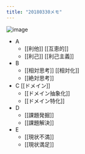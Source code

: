 ```yaml
---
title: "20180330メモ"
---
```


![image](https://gyazo.com/90f9cd1fe89838d53457ef5958327cf4/thumb/1000)
- A
    - [[利他]] [[互恵的]]
    - [[利己]] [[利己主義]]
- B
    - [[相対思考]] [[相対化]]
    - [[絶対思考]]
- C [[ドメイン]]
    - [[ドメイン抽象化]]
    - [[ドメイン特化]]
- D
    - [[課題発掘]]
    - [[課題解決]]
- E
    - [[現状不満]]
    - [[現状満足]]
